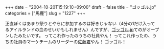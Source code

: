 +++
date = "2004-10-20T15:19:10+09:00"
draft = false
title = "ゴッゴル.jp"
categories = ["馬鹿"]
slug = "1227"
+++

正直ぼくはあまり祭りとやらに参加するのは好きじゃない（4分の1だけ入ってるアイルランドの血のせいかもしれません）んですが、<a href="http://goggole.jp" target="_blank">ゴッゴル.jp</a>てのがオープンしたみたいです。
ってこれ作ったのうちの社員やん！
ってこれ作ったの、うちの社員のマーケチームのリーダーの<a href="http://kentarow.com" target="_blank">佐藤君</a>やん！
ゴッゴル！
